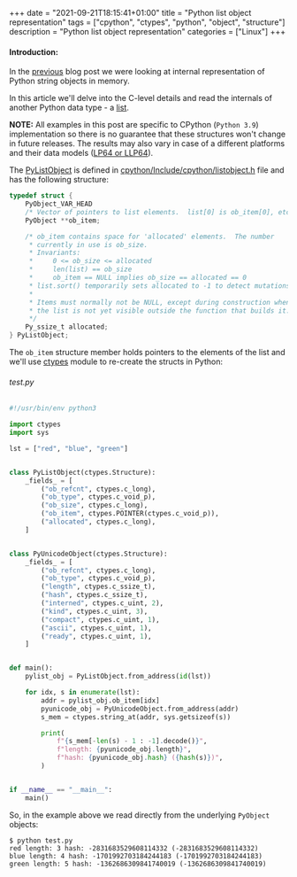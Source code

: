+++
date = "2021-09-21T18:15:41+01:00"
title = "Python list object representation"
tags = ["cpython", "ctypes", "python", "object", "structure"]
description = "Python list object representation"
categories = ["Linux"]
+++

#### Introduction:

In the [previous](/blog/2020/09/python-string-object-representation/ "Python string object representation") blog post we were looking at internal representation of Python string objects in memory.

In this article we'll delve into the C-level details and read the internals of another Python data type - a [list](https://docs.python.org/3/library/stdtypes.html#list).

**NOTE:** All examples in this post are specific to CPython (`Python 3.9`) implementation so there is no guarantee that these structures won't change in future releases. The results may also vary in case of a different platforms and their data models ([LP64  or LLP64](https://en.wikipedia.org/wiki/64-bit_computing#64-bit_data_models)).

The [PyListObject](https://docs.python.org/3/c-api/list.html#c.PyListObject) is defined in [cpython/Include/cpython/listobject.h](https://github.com/python/cpython/blob/3.9/Include/cpython/listobject.h#L9-L26) file and has the following structure:

```c
typedef struct {
    PyObject_VAR_HEAD
    /* Vector of pointers to list elements.  list[0] is ob_item[0], etc. */
    PyObject **ob_item;

    /* ob_item contains space for 'allocated' elements.  The number
     * currently in use is ob_size.
     * Invariants:
     *     0 <= ob_size <= allocated
     *     len(list) == ob_size
     *     ob_item == NULL implies ob_size == allocated == 0
     * list.sort() temporarily sets allocated to -1 to detect mutations.
     *
     * Items must normally not be NULL, except during construction when
     * the list is not yet visible outside the function that builds it.
     */
    Py_ssize_t allocated;
} PyListObject;
```

The `ob_item` structure member holds pointers to the elements of the list and we'll use [ctypes](https://docs.python.org/3/library/ctypes.html "ctypes") module to re-create the structs in Python:

###### test.py

```python
#!/usr/bin/env python3

import ctypes
import sys

lst = ["red", "blue", "green"]


class PyListObject(ctypes.Structure):
    _fields_ = [
        ("ob_refcnt", ctypes.c_long),
        ("ob_type", ctypes.c_void_p),
        ("ob_size", ctypes.c_long),
        ("ob_item", ctypes.POINTER(ctypes.c_void_p)),
        ("allocated", ctypes.c_long),
    ]


class PyUnicodeObject(ctypes.Structure):
    _fields_ = [
        ("ob_refcnt", ctypes.c_long),
        ("ob_type", ctypes.c_void_p),
        ("length", ctypes.c_ssize_t),
        ("hash", ctypes.c_ssize_t),
        ("interned", ctypes.c_uint, 2),
        ("kind", ctypes.c_uint, 3),
        ("compact", ctypes.c_uint, 1),
        ("ascii", ctypes.c_uint, 1),
        ("ready", ctypes.c_uint, 1),
    ]


def main():
    pylist_obj = PyListObject.from_address(id(lst))

    for idx, s in enumerate(lst):
        addr = pylist_obj.ob_item[idx]
        pyunicode_obj = PyUnicodeObject.from_address(addr)
        s_mem = ctypes.string_at(addr, sys.getsizeof(s))

        print(
            f"{s_mem[-len(s) - 1 : -1].decode()}",
            f"length: {pyunicode_obj.length}",
            f"hash: {pyunicode_obj.hash} ({hash(s)})",
        )


if __name__ == "__main__":
    main()
```

So, in the example above we read directly from the underlying `PyObject` objects:

```sh-session
$ python test.py
red length: 3 hash: -2831683529608114332 (-2831683529608114332)
blue length: 4 hash: -1701992703184244183 (-1701992703184244183)
green length: 5 hash: -1362686309841740019 (-1362686309841740019)
```

